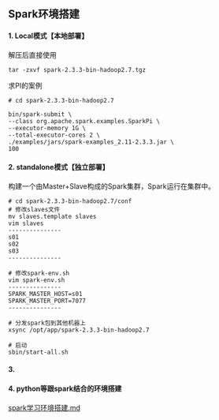 ## Spark环境搭建

#### 1. Local模式【本地部署】
解压后直接使用
```
tar -zxvf spark-2.3.3-bin-hadoop2.7.tgz
```
求PI的案例
```
# cd spark-2.3.3-bin-hadoop2.7

bin/spark-submit \
--class org.apache.spark.examples.SparkPi \
--executor-memory 1G \
--total-executor-cores 2 \
./examples/jars/spark-examples_2.11-2.3.3.jar \
100
```

#### 2. standalone模式【独立部署】
构建一个由Master+Slave构成的Spark集群，Spark运行在集群中。
```
# cd spark-2.3.3-bin-hadoop2.7/conf
# 修改slaves文件
mv slaves.template slaves
vim slaves
---------------
s01
s02
s03
---------------

# 修改spark-env.sh
vim spark-env.sh
---------------
SPARK_MASTER_HOST=s01
SPARK_MASTER_PORT=7077
---------------

# 分发spark包到其他机器上
xsync /opt/app/spark-2.3.3-bin-hadoop2.7

# 启动
sbin/start-all.sh
```

#### 3. 


#### 4. python等跟spark结合的环境搭建

[spark学习环境搭建.md](../../spark/spark学习环境搭建.md)